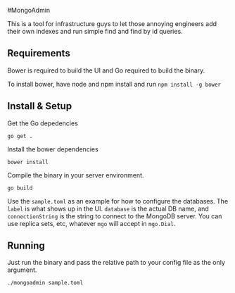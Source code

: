 #MongoAdmin

This is a tool for infrastructure guys to let those annoying engineers add their own indexes and run simple find and find by id queries.


## Requirements

Bower is required to build the UI and Go required to build the binary.

To install bower, have node and npm install and run `npm install -g bower`

## Install & Setup

Get the Go depedencies

`go get .` 

Install the bower dependencies

`bower install`

Compile the binary in your server environment.

`go build`


Use the `sample.toml` as an example for how to configure the databases. The `label` is what shows up in the UI. `database` is the actual DB name, and `connectionString` is the string to connect to the MongoDB server. You can use replica sets, etc, whatever `mgo` will accept in `mgo.Dial`.

## Running
Just run the binary and pass the relative path to your config file as the only argument.

`./mongoadmin sample.toml`